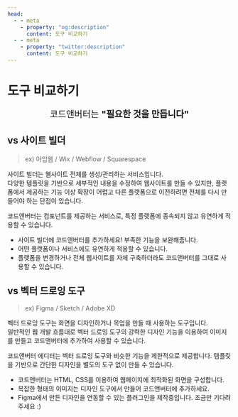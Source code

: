 ```yaml
---
head:
  - - meta
    - property: "og:description"
      content: 도구 비교하기
  - - meta
    - property: "twitter:description"
      content: 도구 비교하기
---
```


# 도구 비교하기

<div style="font-size: 20px; text-align: center">코드앤버터는 <b>"필요한 것을 만듭니다"</b></div>

## vs 사이트 빌더

> ex) 아임웹 / Wix / Webflow / Squarespace

사이트 빌더는 웹사이트 전체를 생성/관리하는 서비스입니다.  
다양한 템플릿을 기반으로 세부적인 내용을 수정하여 웹사이트를 만들 수 있지만, 플랫폼에서 제공하는 기능 이상 확장이 어렵고 다른 플랫폼으로 이전하려면 전체를 다시 만들어야 하는 단점이 있습니다.

코드앤버터는 컴포넌트를 제공하는 서비스로, 특정 플랫폼에 종속되지 않고 유연하게 적용할 수 있습니다.

- 사이트 빌더에 코드앤버터를 추가하세요! 부족한 기능을 보완해줍니다.
- 어떤 플랫폼이나 서비스에도 유연하게 적용할 수 있습니다.
- 플랫폼을 변경하거나 전체 웹사이트를 자체 구축하더라도 코드앤버터를 그대로 사용할 수 있습니다.

## vs 벡터 드로잉 도구

> ex) Figma / Sketch / Adobe XD

벡터 드로잉 도구는 화면을 디자인하거나 목업을 만들 때 사용하는 도구입니다.  
일반적인 웹 개발 흐름대로 벡터 드로잉 도구의 강력한 디자인 기능을 이용하여 이미지를 만들고 코드앤버터에 추가하여 사용할 수 있습니다.

코드앤버터 에디터는 벡터 드로잉 도구와 비슷한 기능을 제한적으로 제공합니다. 템플릿을 기반으로 간단한 디자인을 별도의 도구 없이 만들 수 있습니다.

- 코드앤버터는 HTML, CSS를 이용하여 웹페이지에 최적화된 화면을 구성합니다.
- 복잡한 형태의 이미지는 디자인 도구에서 만들어 코드앤버터에 추가하세요.
- Figma에서 만든 디자인을 연동할 수 있는 플러그인을 제작중입니다. 조금만 기다려주세요 :)

<!-- ## vs Headless CMS

> ex) strapi / prismic / contentful

- 코드앤버터는 역할에 필요한 데이터를 관리합니다.
- 별도의 테이블을 설계하지 않고 필요한 데이터를 연동할 수 있습니다.
- 기존 Headless CMS를 연동할 수 있는 플러그인을 제작중입니다. 조금만 기다려주세요 :) -->
